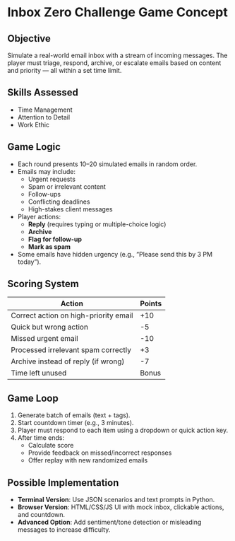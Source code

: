 # Inbox Zero Challenge Game Concept

## Objective
Simulate a real-world email inbox with a stream of incoming messages. The player must triage, respond, archive, or escalate emails based on content and priority — all within a set time limit.

## Skills Assessed
- Time Management
- Attention to Detail
- Work Ethic

## Game Logic
- Each round presents 10–20 simulated emails in random order.
- Emails may include:
  - Urgent requests
  - Spam or irrelevant content
  - Follow-ups
  - Conflicting deadlines
  - High-stakes client messages
- Player actions:
  - **Reply** (requires typing or multiple-choice logic)
  - **Archive**
  - **Flag for follow-up**
  - **Mark as spam**
- Some emails have hidden urgency (e.g., “Please send this by 3 PM today”).

## Scoring System
| Action                           | Points       |
|----------------------------------|--------------|
| Correct action on high-priority email | +10     |
| Quick but wrong action                | -5      |
| Missed urgent email                   | -10     |
| Processed irrelevant spam correctly  | +3      |
| Archive instead of reply (if wrong)  | -7      |
| Time left unused                     | Bonus   |

## Game Loop
1. Generate batch of emails (text + tags).
2. Start countdown timer (e.g., 3 minutes).
3. Player must respond to each item using a dropdown or quick action key.
4. After time ends:
   - Calculate score
   - Provide feedback on missed/incorrect responses
   - Offer replay with new randomized emails

## Possible Implementation
- **Terminal Version**: Use JSON scenarios and text prompts in Python.
- **Browser Version**: HTML/CSS/JS UI with mock inbox, clickable actions, and countdown.
- **Advanced Option**: Add sentiment/tone detection or misleading messages to increase difficulty.
